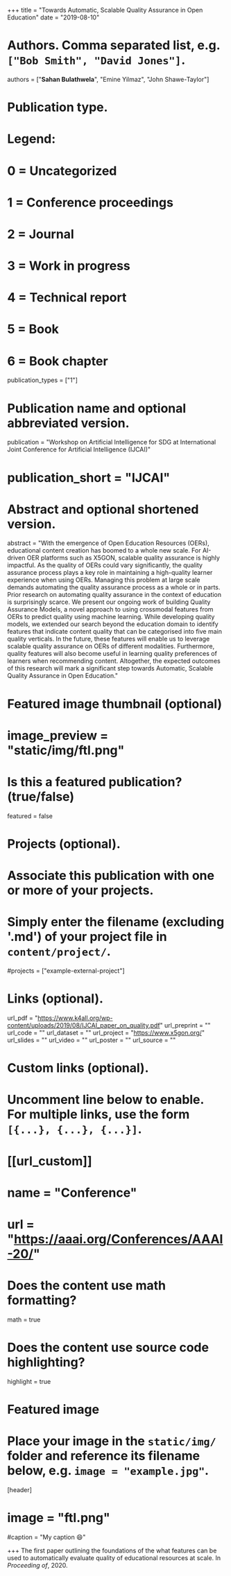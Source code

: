+++
title = "Towards Automatic, Scalable Quality Assurance in Open Education"
date = "2019-08-10"

# Authors. Comma separated list, e.g. `["Bob Smith", "David Jones"]`.

authors = ["**Sahan Bulathwela**", "Emine Yilmaz", "John Shawe-Taylor"]

# Publication type.
# Legend:
# 0 = Uncategorized
# 1 = Conference proceedings
# 2 = Journal
# 3 = Work in progress
# 4 = Technical report
# 5 = Book
# 6 = Book chapter
publication_types = ["1"]

# Publication name and optional abbreviated version.
publication = "Workshop on Artificial Intelligence for SDG at International Joint Conference for Artificial Intelligence (IJCAI)"
# publication_short = "IJCAI"

# Abstract and optional shortened version.

abstract = "With the emergence of Open Education Resources (OERs), educational content creation has boomed to a whole new scale. For AI-driven OER platforms such as X5GON, scalable quality assurance is highly impactful. As the quality of OERs could vary significantly, the quality assurance process plays a key role in maintaining a high-quality learner experience when using OERs. Managing this problem at large scale demands automating the quality assurance process as a whole or in parts. Prior research on automating quality assurance in the context of education is surprisingly scarce. We present our ongoing work of building Quality Assurance Models, a novel approach to using crossmodal features from OERs to predict quality using machine learning. While developing quality models, we extended our search beyond the education domain to identify features that indicate content quality that can be categorised into five main quality verticals. In the future, these features will enable us to leverage scalable quality assurance on OERs of different modalities. Furthermore, quality features will also become useful in learning quality preferences of learners when recommending content. Altogether, the expected outcomes of this research will mark a significant step towards Automatic, Scalable Quality Assurance in Open Education."

# Featured image thumbnail (optional)
# image_preview = "static/img/ftl.png"

# Is this a featured publication? (true/false)
featured = false

# Projects (optional).
#   Associate this publication with one or more of your projects.
#   Simply enter the filename (excluding '.md') of your project file in `content/project/`.
#projects = ["example-external-project"]

# Links (optional).
url_pdf = "https://www.k4all.org/wp-content/uploads/2019/08/IJCAI_paper_on_quality.pdf"
url_preprint = ""
url_code = ""
url_dataset = ""
url_project = "https://www.x5gon.org/"
url_slides = ""
url_video = ""
url_poster = ""
url_source = ""

# Custom links (optional).
#   Uncomment line below to enable. For multiple links, use the form `[{...}, {...}, {...}]`.
# [[url_custom]]
# name = "Conference"
# url = "https://aaai.org/Conferences/AAAI-20/"

# Does the content use math formatting?
math = true

# Does the content use source code highlighting?
highlight = true
  
# Featured image
# Place your image in the `static/img/` folder and reference its filename below, e.g. `image = "example.jpg"`.
[header]
# image = "ftl.png"
#caption = "My caption :smile:"

+++
The first paper outlining the foundations of the what features can be used to automatically evaluate quality of educational resources at scale. 
In *Proceeding of*, 2020. 
